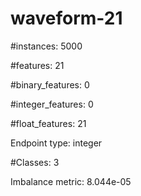 # waveform-21

#instances: 5000

#features: 21

  #binary_features: 0

  #integer_features: 0

  #float_features: 21

Endpoint type: integer

#Classes: 3

Imbalance metric: 8.044e-05

